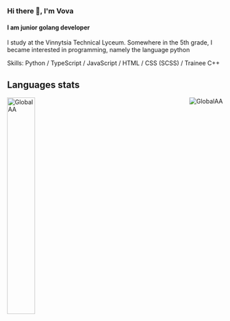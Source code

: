 ### Hi there 👋, I'm Vova
#### I am junior golang developer

I study at the Vinnytsia Technical Lyceum. Somewhere in the 5th grade, I became interested in programming, namely the language python

Skills: Python / TypeScript / JavaScript / HTML / CSS (SCSS) / Trainee C++

<h2>Languages stats </h2> 
<p align="left"> <img align="left" width="36%" src="https://github-readme-stats.vercel.app/api/top-langs/?username=GlobalAA&layout=compact&theme=tokyonight&hide=css,scss,makefile" alt="GlobalAA" /> </p>
<p align="right"> <img src="https://github-readme-stats.vercel.app/api?username=GlobalAA&show_icons=true&theme=tokyonight" alt="GlobalAA" /> </p>
